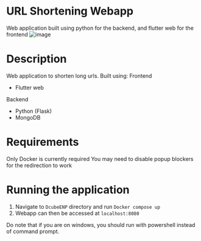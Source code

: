 # URL Shortening Webapp
Web application built using python for the backend, and flutter web for the frontend
![image](https://user-images.githubusercontent.com/47893380/194532266-a6a78c2f-65de-4702-a257-8fdcc2666898.png)


# Description
Web application to shorten long urls. Built using:
Frontend
- Flutter web

Backend
- Python (Flask)
- MongoDB

# Requirements
Only Docker is currently required
You may need to disable popup blockers for the redirection to work

# Running the application
1. Navigate to `DcubeENP` directory and run `Docker compose up`
2. Webapp can then be accessed at `localhost:8080`

Do note that if you are on windows, you should run with powershell instead of command prompt.
